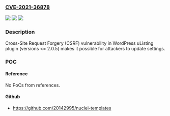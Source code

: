 ### [CVE-2021-36878](https://cve.mitre.org/cgi-bin/cvename.cgi?name=CVE-2021-36878)
![](https://img.shields.io/static/v1?label=Product&message=uListing%20(WordPress%20plugin)&color=blue)
![](https://img.shields.io/static/v1?label=Version&message=%3C%3D%202.0.5%3C%3D%202.0.5%20&color=brighgreen)
![](https://img.shields.io/static/v1?label=Vulnerability&message=CWE-352%20Cross-Site%20Request%20Forgery%20(CSRF)&color=brighgreen)

### Description

Cross-Site Request Forgery (CSRF) vulnerability in WordPress uListing plugin (versions <= 2.0.5) makes it possible for attackers to update settings.

### POC

#### Reference
No PoCs from references.

#### Github
- https://github.com/20142995/nuclei-templates

